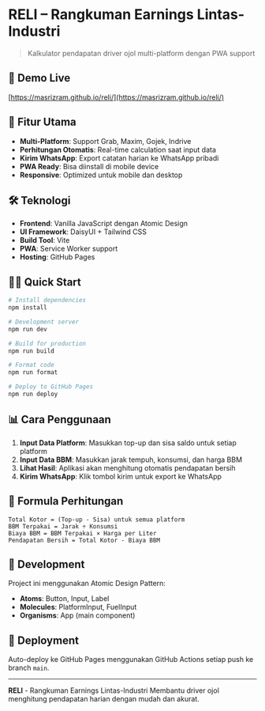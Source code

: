 # RELI – Rangkuman Earnings Lintas-Industri

> Kalkulator pendapatan driver ojol multi-platform dengan PWA support

## 🚀 Demo Live

[https://masrizram.github.io/reli/](https://masrizram.github.io/reli/)

## 📱 Fitur Utama

- **Multi-Platform**: Support Grab, Maxim, Gojek, Indrive
- **Perhitungan Otomatis**: Real-time calculation saat input data
- **Kirim WhatsApp**: Export catatan harian ke WhatsApp pribadi
- **PWA Ready**: Bisa diinstall di mobile device
- **Responsive**: Optimized untuk mobile dan desktop

## 🛠️ Teknologi

- **Frontend**: Vanilla JavaScript dengan Atomic Design
- **UI Framework**: DaisyUI + Tailwind CSS
- **Build Tool**: Vite
- **PWA**: Service Worker support
- **Hosting**: GitHub Pages

## 🏃‍♂️ Quick Start

```bash
# Install dependencies
npm install

# Development server
npm run dev

# Build for production
npm run build

# Format code
npm run format

# Deploy to GitHub Pages
npm run deploy
```

## 📊 Cara Penggunaan

1. **Input Data Platform**: Masukkan top-up dan sisa saldo untuk setiap platform
2. **Input Data BBM**: Masukkan jarak tempuh, konsumsi, dan harga BBM
3. **Lihat Hasil**: Aplikasi akan menghitung otomatis pendapatan bersih
4. **Kirim WhatsApp**: Klik tombol kirim untuk export ke WhatsApp

## 🎯 Formula Perhitungan

```
Total Kotor = (Top-up - Sisa) untuk semua platform
BBM Terpakai = Jarak ÷ Konsumsi
Biaya BBM = BBM Terpakai × Harga per Liter
Pendapatan Bersih = Total Kotor - Biaya BBM
```

## 📝 Development

Project ini menggunakan Atomic Design Pattern:

- **Atoms**: Button, Input, Label
- **Molecules**: PlatformInput, FuelInput
- **Organisms**: App (main component)

## 🚀 Deployment

Auto-deploy ke GitHub Pages menggunakan GitHub Actions setiap push ke branch `main`.

---

**RELI** - Rangkuman Earnings Lintas-Industri
Membantu driver ojol menghitung pendapatan harian dengan mudah dan akurat.
